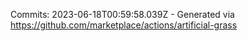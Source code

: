 Commits: 2023-06-18T00:59:58.039Z - Generated via https://github.com/marketplace/actions/artificial-grass
<br>
